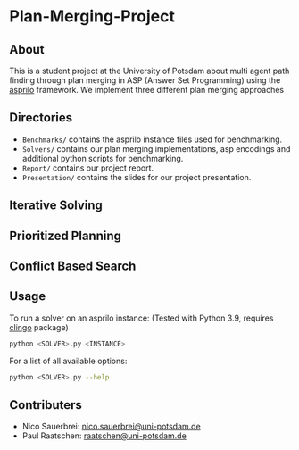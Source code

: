 # Plan-Merging-Project

## About

This is a student project at the University of Potsdam about multi agent path finding through plan merging in ASP (Answer Set Programming) using the [asprilo](https://potassco.org/asprilo/) framework. We implement three different plan merging approaches

## Directories
- `Benchmarks/` contains the asprilo instance files used for benchmarking.
- `Solvers/` contains our plan merging implementations, asp encodings and additional python scripts for benchmarking.
- `Report/` contains our project report.
- `Presentation/` contains the slides for our project presentation.

## Iterative Solving


## Prioritized Planning


## Conflict Based Search

## Usage
To run a solver on an asprilo instance: 
(Tested with Python 3.9, requires [clingo](https://potassco.org/clingo/) package)
```bash
python <SOLVER>.py <INSTANCE> 
```
For a list of all available options:
```bash
python <SOLVER>.py --help
```

## Contributers

- Nico Sauerbrei: nico.sauerbrei@uni-potsdam.de
- Paul Raatschen: raatschen@uni-potsdam.de


